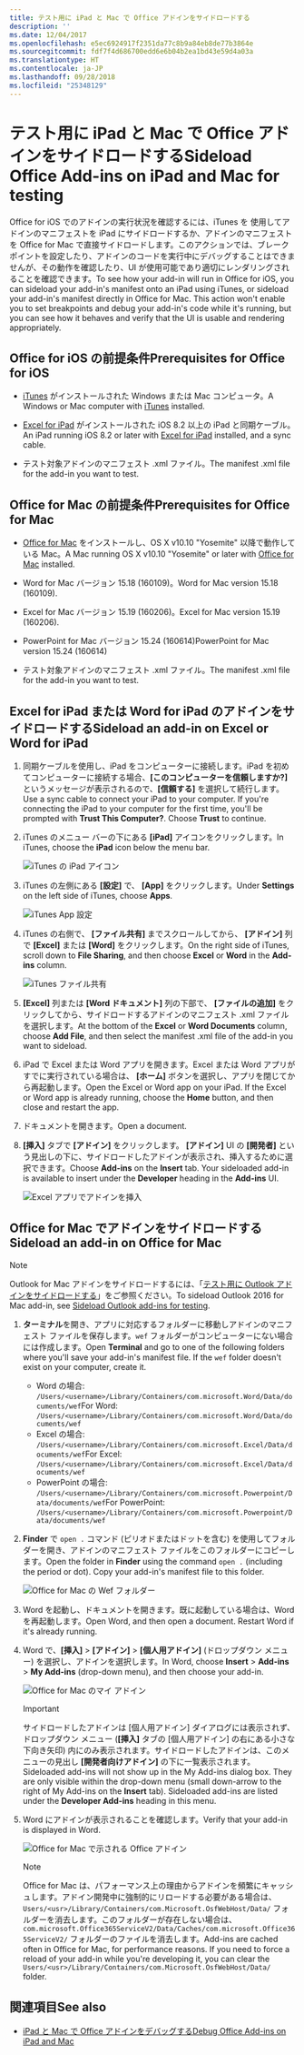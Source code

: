 ```yaml
---
title: テスト用に iPad と Mac で Office アドインをサイドロードする
description: ''
ms.date: 12/04/2017
ms.openlocfilehash: e5ec6924917f2351da77c8b9a84eb8de77b3864e
ms.sourcegitcommit: fdf7f4d686700edd6e6b04b2ea1bd43e59d4a03a
ms.translationtype: HT
ms.contentlocale: ja-JP
ms.lasthandoff: 09/28/2018
ms.locfileid: "25348129"
---
```

# <a name="sideload-office-add-ins-on-ipad-and-mac-for-testing"></a><span data-ttu-id="26367-102">テスト用に iPad と Mac で Office アドインをサイドロードする</span><span class="sxs-lookup"><span data-stu-id="26367-102">Sideload Office Add-ins on iPad and Mac for testing</span></span>

<span data-ttu-id="26367-p101">Office for iOS でのアドインの実行状況を確認するには、iTunes を 使用してアドインのマニフェストを iPad にサイドロードするか、アドインのマニフェストを Office for Mac で直接サイドロードします。このアクションでは、ブレークポイントを設定したり、アドインのコードを実行中にデバッグすることはできませんが、その動作を確認したり、UI が使用可能であり適切にレンダリングされることを確認できます。</span><span class="sxs-lookup"><span data-stu-id="26367-p101">To see how your add-in will run in Office for iOS, you can sideload your add-in's manifest onto an iPad using iTunes, or sideload your add-in's manifest directly in Office for Mac. This action won't enable you to set breakpoints and debug your add-in's code while it's running, but you can see how it behaves and verify that the UI is usable and rendering appropriately.</span></span> 

## <a name="prerequisites-for-office-for-ios"></a><span data-ttu-id="26367-105">Office for iOS の前提条件</span><span class="sxs-lookup"><span data-stu-id="26367-105">Prerequisites for Office for iOS</span></span>

- <span data-ttu-id="26367-106">[iTunes](http://www.apple.com/itunes/download/) がインストールされた Windows または Mac コンピュータ。</span><span class="sxs-lookup"><span data-stu-id="26367-106">A Windows or Mac computer with [iTunes](http://www.apple.com/itunes/download/) installed.</span></span>
    
- <span data-ttu-id="26367-107">[Excel for iPad](https://itunes.apple.com/us/app/microsoft-excel/id586683407?mt=8) がインストールされた iOS 8.2 以上の iPad と同期ケーブル。</span><span class="sxs-lookup"><span data-stu-id="26367-107">An iPad running iOS 8.2 or later with [Excel for iPad](https://itunes.apple.com/us/app/microsoft-excel/id586683407?mt=8) installed, and a sync cable.</span></span>
    
- <span data-ttu-id="26367-108">テスト対象アドインのマニフェスト .xml ファイル。</span><span class="sxs-lookup"><span data-stu-id="26367-108">The manifest .xml file for the add-in you want to test.</span></span>
    

## <a name="prerequisites-for-office-for-mac"></a><span data-ttu-id="26367-109">Office for Mac の前提条件</span><span class="sxs-lookup"><span data-stu-id="26367-109">Prerequisites for Office for Mac</span></span>

- <span data-ttu-id="26367-110">[Office for Mac](https://products.office.com/buy/compare-microsoft-office-products?tab=omac) をインストールし、OS X v10.10 "Yosemite" 以降で動作している Mac。</span><span class="sxs-lookup"><span data-stu-id="26367-110">A Mac running OS X v10.10 "Yosemite" or later with [Office for Mac](https://products.office.com/buy/compare-microsoft-office-products?tab=omac) installed.</span></span>
    
- <span data-ttu-id="26367-111">Word for Mac バージョン 15.18 (160109)。</span><span class="sxs-lookup"><span data-stu-id="26367-111">Word for Mac version 15.18 (160109).</span></span>
   
- <span data-ttu-id="26367-112">Excel for Mac バージョン 15.19 (160206)。</span><span class="sxs-lookup"><span data-stu-id="26367-112">Excel for Mac version 15.19 (160206).</span></span>

- <span data-ttu-id="26367-113">PowerPoint for Mac バージョン 15.24 (160614)</span><span class="sxs-lookup"><span data-stu-id="26367-113">PowerPoint for Mac version 15.24 (160614)</span></span>
    
- <span data-ttu-id="26367-114">テスト対象アドインのマニフェスト .xml ファイル。</span><span class="sxs-lookup"><span data-stu-id="26367-114">The manifest .xml file for the add-in you want to test.</span></span>
    

## <a name="sideload-an-add-in-on-excel-or-word-for-ipad"></a><span data-ttu-id="26367-115">Excel for iPad または Word for iPad のアドインをサイドロードする</span><span class="sxs-lookup"><span data-stu-id="26367-115">Sideload an add-in on Excel or Word for iPad</span></span>

1. <span data-ttu-id="26367-p102">同期ケーブルを使用し、iPad をコンピューターに接続します。iPad を初めてコンピューターに接続する場合、**[このコンピューターを信頼しますか?]** というメッセージが表示されるので、**[信頼する]** を選択して続行します。</span><span class="sxs-lookup"><span data-stu-id="26367-p102">Use a sync cable to connect your iPad to your computer. If you're connecting the iPad to your computer for the first time, you'll be prompted with  **Trust This Computer?**. Choose **Trust** to continue.</span></span>

2. <span data-ttu-id="26367-119">iTunes のメニュー バーの下にある **[iPad]** アイコンをクリックします。</span><span class="sxs-lookup"><span data-stu-id="26367-119">In iTunes, choose the  **iPad** icon below the menu bar.</span></span>
    
    ![iTunes の iPad アイコン](../images/ipad.png)

3. <span data-ttu-id="26367-121">iTunes の左側にある  **[設定]** で、 **[App]** をクリックします。</span><span class="sxs-lookup"><span data-stu-id="26367-121">Under  **Settings** on the left side of iTunes, choose **Apps**.</span></span>
    
    ![iTunes App 設定](../images/file-settings-apps.png)

4. <span data-ttu-id="26367-123">iTunes の右側で、 **[ファイル共有]** までスクロールしてから、 **[アドイン]** 列で **[Excel]** または **[Word]** をクリックします。</span><span class="sxs-lookup"><span data-stu-id="26367-123">On the right side of iTunes, scroll down to  **File Sharing**, and then choose  **Excel** or **Word** in the **Add-ins** column.</span></span>
    
    ![iTunes ファイル共有](../images/file-sharing.png)

5. <span data-ttu-id="26367-125">**[Excel]** 列または **[Word ドキュメント]** 列の下部で、 **[ファイルの追加]** をクリックしてから、サイドロードするアドインのマニフェスト .xml ファイルを選択します。</span><span class="sxs-lookup"><span data-stu-id="26367-125">At the bottom of the  **Excel** or **Word Documents** column, choose **Add File**, and then select the manifest .xml file of the add-in you want to sideload.</span></span> 
    
6. <span data-ttu-id="26367-p103">iPad で Excel または Word アプリを開きます。Excel または Word アプリがすでに実行されている場合は、 **[ホーム]** ボタンを選択し、アプリを閉じてから再起動します。</span><span class="sxs-lookup"><span data-stu-id="26367-p103">Open the Excel or Word app on your iPad. If the Excel or Word app is already running, choose the  **Home** button, and then close and restart the app.</span></span>
    
7. <span data-ttu-id="26367-128">ドキュメントを開きます。</span><span class="sxs-lookup"><span data-stu-id="26367-128">Open a document.</span></span>
    
8. <span data-ttu-id="26367-129">**[挿入]** タブで **[アドイン]** をクリックします。 **[アドイン]** UI の **[開発者]** という見出しの下に、サイドロードしたアドインが表示され、挿入するために選択できます。</span><span class="sxs-lookup"><span data-stu-id="26367-129">Choose  **Add-ins** on the **Insert** tab. Your sideloaded add-in is available to insert under the **Developer** heading in the **Add-ins** UI.</span></span>
    
    ![Excel アプリでアドインを挿入](../images/excel-insert-add-in.png)


## <a name="sideload-an-add-in-on-office-for-mac"></a><span data-ttu-id="26367-131">Office for Mac でアドインをサイドロードする</span><span class="sxs-lookup"><span data-stu-id="26367-131">Sideload an add-in on Office for Mac</span></span>

> [!NOTE]
> <span data-ttu-id="26367-132">Outlook for Mac アドインをサイドロードするには、「[テスト用に Outlook アドインをサイドロードする](https://docs.microsoft.com/outlook/add-ins/sideload-outlook-add-ins-for-testing)」をご参照ください。</span><span class="sxs-lookup"><span data-stu-id="26367-132">To sideload Outlook 2016 for Mac add-in, see [Sideload Outlook add-ins for testing](https://docs.microsoft.com/outlook/add-ins/sideload-outlook-add-ins-for-testing).</span></span>

1. <span data-ttu-id="26367-p104">**ターミナル**を開き、アプリに対応するフォルダーに移動しアドインのマニフェスト ファイルを保存します。`wef` フォルダーがコンピューターにない場合には作成します。</span><span class="sxs-lookup"><span data-stu-id="26367-p104">Open  **Terminal** and go to one of the following folders where you'll save your add-in's manifest file. If the `wef` folder doesn't exist on your computer, create it.</span></span>
    
    - <span data-ttu-id="26367-135">Word の場合:  `/Users/<username>/Library/Containers/com.microsoft.Word/Data/documents/wef`</span><span class="sxs-lookup"><span data-stu-id="26367-135">For Word:  `/Users/<username>/Library/Containers/com.microsoft.Word/Data/documents/wef`</span></span>    
    - <span data-ttu-id="26367-136">Excel の場合:  `/Users/<username>/Library/Containers/com.microsoft.Excel/Data/documents/wef`</span><span class="sxs-lookup"><span data-stu-id="26367-136">For Excel:  `/Users/<username>/Library/Containers/com.microsoft.Excel/Data/documents/wef`</span></span>
    - <span data-ttu-id="26367-137">PowerPoint の場合: `/Users/<username>/Library/Containers/com.microsoft.Powerpoint/Data/documents/wef`</span><span class="sxs-lookup"><span data-stu-id="26367-137">For PowerPoint: `/Users/<username>/Library/Containers/com.microsoft.Powerpoint/Data/documents/wef`</span></span>
    
2. <span data-ttu-id="26367-p105">**Finder** で `open .` コマンド (ピリオドまたはドットを含む) を使用してフォルダーを開き、アドインのマニフェスト ファイルをこのフォルダーにコピーします。</span><span class="sxs-lookup"><span data-stu-id="26367-p105">Open the folder in  **Finder** using the command `open .` (including the period or dot). Copy your add-in's manifest file to this folder.</span></span>
    
    ![Office for Mac の Wef フォルダー](../images/all-my-files.png)

3. <span data-ttu-id="26367-p106">Word を起動し、ドキュメントを開きます。既に起動している場合は、Word を再起動します。</span><span class="sxs-lookup"><span data-stu-id="26367-p106">Open Word, and then open a document. Restart Word if it's already running.</span></span>
    
4. <span data-ttu-id="26367-143">Word で、**[挿入]** > **[アドイン]** > **[個人用アドイン]** (ドロップダウン メニュー) を選択し、アドインを選択します。</span><span class="sxs-lookup"><span data-stu-id="26367-143">In Word, choose  **Insert** > **Add-ins** > **My Add-ins** (drop-down menu), and then choose your add-in.</span></span>
    
    ![Office for Mac のマイ アドイン](../images/my-add-ins-wikipedia.png)

    > [!IMPORTANT]
    > <span data-ttu-id="26367-p107">サイドロードしたアドインは [個人用アドイン] ダイアログには表示されず、ドロップダウン メニュー (**[挿入]** タブの [個人用アドイン] の右にある小さな下向き矢印) 内にのみ表示されます。サイドロードしたアドインは、このメニューの見出し **[開発者向けアドイン]** の下に一覧表示されます。</span><span class="sxs-lookup"><span data-stu-id="26367-p107">Sideloaded add-ins will not show up in the My Add-ins dialog box. They are only visible within the drop-down menu (small down-arrow to the right of My Add-ins on the **Insert** tab). Sideloaded add-ins are listed under the **Developer Add-ins** heading in this menu.</span></span> 
    
5. <span data-ttu-id="26367-148">Word にアドインが表示されることを確認します。</span><span class="sxs-lookup"><span data-stu-id="26367-148">Verify that your add-in is displayed in Word.</span></span>
    
    ![Office for Mac で示される Office アドイン](../images/lorem-ipsum-wikipedia.png)
    
    > [!NOTE]
    > <span data-ttu-id="26367-p108">Office for Mac は、パフォーマンス上の理由からアドインを頻繁にキャッシュします。アドイン開発中に強制的にリロードする必要がある場合は、`Users/<usr>/Library/Containers/com.Microsoft.OsfWebHost/Data/` フォルダーを消去します。このフォルダーが存在しない場合は、`com.microsoft.Office365ServiceV2/Data/Caches/com.microsoft.Office365ServiceV2/` フォルダーのファイルを消去します。</span><span class="sxs-lookup"><span data-stu-id="26367-p108">Add-ins are cached often in Office for Mac, for performance reasons. If you need to force a reload of your add-in while you're developing it, you can clear the `Users/<usr>/Library/Containers/com.Microsoft.OsfWebHost/Data/` folder.</span></span>

## <a name="see-also"></a><span data-ttu-id="26367-153">関連項目</span><span class="sxs-lookup"><span data-stu-id="26367-153">See also</span></span>

- [<span data-ttu-id="26367-154">iPad と Mac で Office アドインをデバッグする</span><span class="sxs-lookup"><span data-stu-id="26367-154">Debug Office Add-ins on iPad and Mac</span></span>](debug-office-add-ins-on-ipad-and-mac.md)
    
